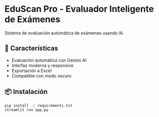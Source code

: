 # EduScan Pro - Evaluador Inteligente de Exámenes

Sistema de evaluación automática de exámenes usando IA.

## 🚀 Características
- Evaluación automática con Gemini AI
- Interfaz moderna y responsive
- Exportación a Excel
- Compatible con modo oscuro

## 📦 Instalación
```bash
pip install -r requirements.txt
streamlit run app.py